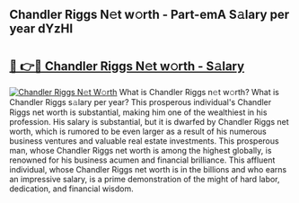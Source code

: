 ## Chandler Riggs N𝚎t w𝚘rth - Part-emA S𝚊lary per year dYzHI

# <h2><a href="http://gc1whw.nevu.top/?p=Chandler+Riggs">🔗 👉🔴 Chandler Riggs N𝚎t w𝚘rth - S𝚊lary</a></h2>

[![Chandler Riggs N𝚎t W𝚘rth](https://i.imgur.com/Oavwk0R.jpeg)](http://gc1whw.nevu.top/?p=Chandler+Riggs)
What is Chandler Riggs n𝚎t w𝚘rth? What is Chandler Riggs s𝚊lary per year?
This prosperous individual's Chandler Riggs net worth is substantial, making him one of the wealthiest in his profession. His salary is substantial, but it is dwarfed by Chandler Riggs net worth, which is rumored to be even larger as a result of his numerous business ventures and valuable real estate investments. This prosperous man, whose Chandler Riggs net worth is among the highest globally, is renowned for his business acumen and financial brilliance. This affluent individual, whose Chandler Riggs net worth is in the billions and who earns an impressive salary, is a prime demonstration of the might of hard labor, dedication, and financial wisdom.
